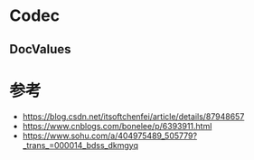 # Codec

## DocValues

# 参考

- https://blog.csdn.net/itsoftchenfei/article/details/87948657
- https://www.cnblogs.com/bonelee/p/6393911.html
- https://www.sohu.com/a/404975489_505779?_trans_=000014_bdss_dkmgyq

